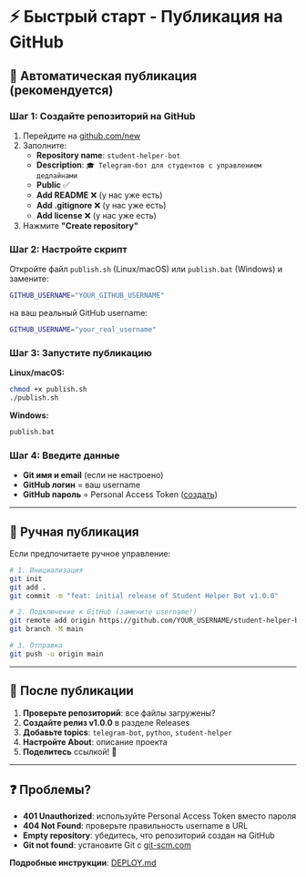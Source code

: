# ⚡ Быстрый старт - Публикация на GitHub

## 🚀 Автоматическая публикация (рекомендуется)

### Шаг 1: Создайте репозиторий на GitHub
1. Перейдите на [github.com/new](https://github.com/new)
2. Заполните:
   - **Repository name**: `student-helper-bot`
   - **Description**: `🎓 Telegram-бот для студентов с управлением дедлайнами`
   - **Public** ✅
   - **Add README** ❌ (у нас уже есть)
   - **Add .gitignore** ❌ (у нас уже есть)
   - **Add license** ❌ (у нас уже есть)
3. Нажмите **"Create repository"**

### Шаг 2: Настройте скрипт
Откройте файл `publish.sh` (Linux/macOS) или `publish.bat` (Windows) и замените:
```bash
GITHUB_USERNAME="YOUR_GITHUB_USERNAME"
```
на ваш реальный GitHub username:
```bash
GITHUB_USERNAME="your_real_username"
```

### Шаг 3: Запустите публикацию

**Linux/macOS:**
```bash
chmod +x publish.sh
./publish.sh
```

**Windows:**
```cmd
publish.bat
```

### Шаг 4: Введите данные
- **Git имя и email** (если не настроено)
- **GitHub логин** = ваш username
- **GitHub пароль** = Personal Access Token ([создать](https://github.com/settings/tokens))

---

## 🔧 Ручная публикация

Если предпочитаете ручное управление:

```bash
# 1. Инициализация
git init
git add .
git commit -m "feat: initial release of Student Helper Bot v1.0.0"

# 2. Подключение к GitHub (замените username!)
git remote add origin https://github.com/YOUR_USERNAME/student-helper-bot.git
git branch -M main

# 3. Отправка
git push -u origin main
```

---

## 🎯 После публикации

1. **Проверьте репозиторий**: все файлы загружены?
2. **Создайте релиз v1.0.0** в разделе Releases
3. **Добавьте topics**: `telegram-bot`, `python`, `student-helper`
4. **Настройте About**: описание проекта
5. **Поделитесь** ссылкой! 🚀

---

## ❓ Проблемы?

- **401 Unauthorized**: используйте Personal Access Token вместо пароля
- **404 Not Found**: проверьте правильность username в URL
- **Empty repository**: убедитесь, что репозиторий создан на GitHub
- **Git not found**: установите Git с [git-scm.com](https://git-scm.com/)

**Подробные инструкции**: [DEPLOY.md](DEPLOY.md) 